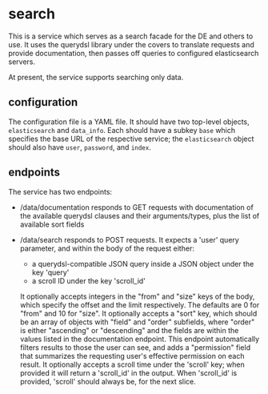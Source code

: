 search
======

This is a service which serves as a search facade for the DE and others to use. It uses the querydsl library under the covers to translate requests and provide documentation, then passes off queries to configured elasticsearch servers.

At present, the service supports searching only data.

configuration
-------------

The configuration file is a YAML file. It should have two top-level objects, `elasticsearch` and `data_info`. Each should have a subkey `base` which specifies the base URL of the respective service; the `elasticsearch` object should also have `user`, `password`, and `index`.

endpoints
---------

The service has two endpoints:

 * /data/documentation responds to GET requests with documentation of the available querydsl clauses and their arguments/types, plus the list of available sort fields
 * /data/search responds to POST requests. It expects a 'user' query parameter, and within the body of the request either:
   * a querydsl-compatible JSON query inside a JSON object under the key 'query'
   * a scroll ID under the key 'scroll\_id'

   It optionally accepts integers in the "from" and "size" keys of the body, which specify the offset and the limit respectively. The defaults are 0 for "from" and 10 for "size". It optionally accepts a "sort" key, which should be an array of objects with "field" and "order" subfields, where "order" is either "ascending" or "descending" and the fields are within the values listed in the documentation endpoint. This endpoint automatically filters results to those the user can see, and adds a "permission" field that summarizes the requesting user's effective permission on each result. It optionally accepts a scroll time under the 'scroll' key; when provided it will return a 'scroll\_id' in the output. When 'scroll\_id' is provided, 'scroll' should always be, for the next slice.
